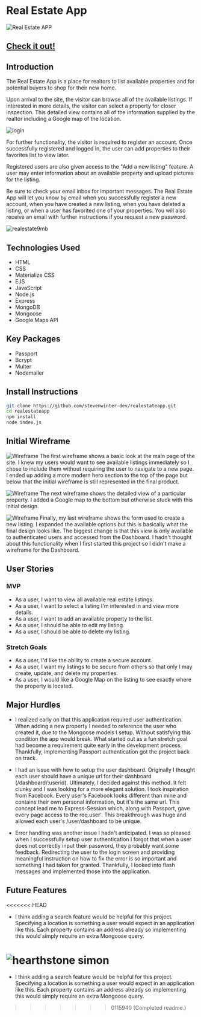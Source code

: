 # Real Estate App

![Real Estate APP](https://i.imgur.com/eyurtOn.png)

## [Check it out!](https://blooming-fortress-96429.herokuapp.com/property)

## Introduction

The Real Estate App is a place for realtors to list available properties and for potential buyers to shop for their new home. 

Upon arrival to the site, the visitor can browse all of the available listings. If interested in more details, the visitor can select a property for closer inspection. This detailed view contains all of the information supplied by the realtor including a Google map of the location.

![login](https://i.imgur.com/nfgf8uW.png)

For further functionality, the visitor is required to register an account. Once successfully registered and logged in, the user can add properties to their favorites list to view later. 

Registered users are also given access to the "Add a new listing" feature. A user may enter information about an available property and upload pictures for the listing.

Be sure to check your email inbox for important messages. The Real Estate App will let you know by email when you successfully register a new account, when you have created a new listing, when you have deleted a listing, or when a user has favorited one of your properties. You will also receive an email with further instructions if you request a new password. 

![realestate9mb](https://user-images.githubusercontent.com/44855775/123856930-4c0e9080-d8e7-11eb-8796-312b995fda94.gif)


## Technologies Used

- HTML
- CSS
- Materialize CSS
- EJS
- JavaScript
- Node.js
- Express
- MongoDB
- Mongoose
- Google Maps API

## Key Packages

- Passport
- Bcrypt
- Multer
- Nodemailer

## Install Instructions
```bash
git clone https://github.com/stevenwinter-dev/realestateapp.git
cd realestateapp
npm install
node index.js
```

## Initial Wireframe

![Wireframe](https://i.imgur.com/sLDHlqo.png)
The first wireframe shows a basic look at the main page of the site. I knew my users would want to see available listings immediately so I chose to include them without requiring the user to navigate to a new page. I ended up adding a more modern hero section to the top of the page but below that the initial wireframe is still represented in the final product. 

![Wireframe](https://i.imgur.com/MXG84uj.png)
The next wireframe shows the detailed view of a particular property. I added a Google map to the bottom but otherwise stuck with this initial design.

![Wireframe](https://i.imgur.com/zsMzyIE.png)
Finally, my last wireframe shows the form used to create a new listing. I expanded the available options but this is basically what the final design looks like. The biggest change is that this view is only available to authenticated users and accessed from the Dashboard. I hadn't thought about this functionality when I first started this project so I didn't make a wireframe for the Dashboard. 

## User Stories

### MVP
- As a user, I want to view all available real estate listings.
- As a user, I want to select a listing I'm interested in and view more details.
- As a user, I want to add an available property to the list.
- As a user, I should be able to edit my listing.
- As a user, I should be able to delete my listing.

### Stretch Goals
- As a user, I'd like the ability to create a secure account.
- As a user, I want my listings to be secure from others so that only I may create, update, and delete my properties.
- As a user, I would like a Google Map on the listing to see exactly where the property is located.

## Major Hurdles

- I realized early on that this application required user authentication. When adding a new property I needed to reference the user who created it, due to the Mongoose models I setup. Without satisfying this condition the app would break. What started out as a fun stretch goal had become a requirement quite early in the development process. Thankfully, implementing Passport authentication got the project back on track. 

- I had an issue with how to setup the user dashboard. Originally I thought each user should have a unique url for their dashboard (/dashboard/:userid). Ultimately, I decided against this method. It felt clunky and I was looking for a more elegant solution. I took inspiration from Facebook. Every user's Facebook looks different than mine and contains their own personal information, but it's the same url. This concept lead me to Express-Session which, along with Passport, gave every page access to the req.user'. This breakthrough was huge and allowed each user's /user/dashboard to be unique.

- Error handling was another issue I hadn't anticipated. I was so pleased when I successfully setup user authentication I forgot that when a user does not correctly input their password, they probably want some feedback. Redirecting the user to the login screen and providing meaningful instruction on how to fix the error is so important and something I had taken for granted. Thankfully, I looked into flash messages and implemented those into the application.


## Future Features

<<<<<<< HEAD
- I think adding a search feature would be helpful for this project. Specifying a location is something a user would expect in an application like this. Each property contains an address already so implementing this would simply require an extra Mongoose query. 


![hearthstone simon](https://i.imgur.com/uReO3bX.png)
=======
- I think adding a search feature would be helpful for this project. Specifying a location is something a user would expect in an application like this. Each property contains an address already so implementing this would simply require an extra Mongoose query. 
>>>>>>> 0115940 (Completed readme.)
